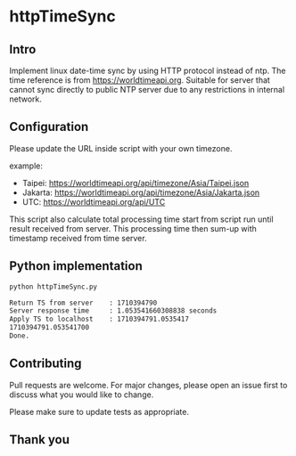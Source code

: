# httpTimeSync
## Intro
Implement linux date-time sync by using HTTP protocol instead of ntp. 
The time reference is from https://worldtimeapi.org.
Suitable for server that cannot sync directly to public NTP server due to any restrictions in internal network.

## Configuration
Please update the URL inside script with your own timezone.

example: 

* Taipei: https://worldtimeapi.org/api/timezone/Asia/Taipei.json
* Jakarta: https://worldtimeapi.org/api/timezone/Asia/Jakarta.json
* UTC: https://worldtimeapi.org/api/UTC

This script also calculate total processing time start from script run until result received from server.
This processing time then sum-up with timestamp received from time server. 

## Python implementation
```bash
python httpTimeSync.py

Return TS from server    : 1710394790
Server response time     : 1.053541660308838 seconds
Apply TS to localhost    : 1710394791.0535417
1710394791.053541700
Done.

```

## Contributing

Pull requests are welcome. For major changes, please open an issue first
to discuss what you would like to change.

Please make sure to update tests as appropriate.


## Thank you
